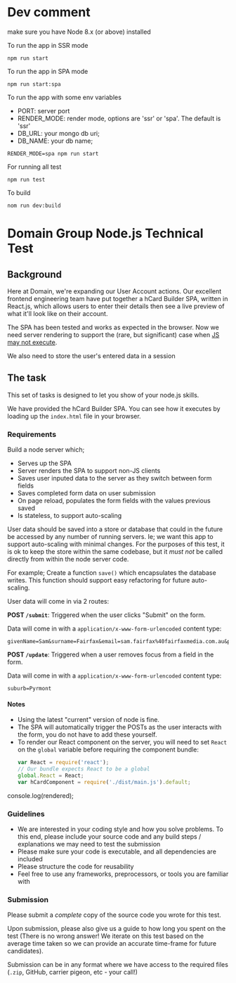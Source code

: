 # Dev comment

make sure you have Node 8.x (or above) installed

To run the app in SSR mode
```
npm run start
```

To run the app in SPA mode
```
npm run start:spa
```

To run the app with some env variables
- PORT: server port
- RENDER_MODE: render mode, options are 'ssr' or 'spa'. The default is 'ssr'
- DB_URL: your mongo db uri;
- DB_NAME: your db name;

```
RENDER_MODE=spa npm run start
```

For running all test
```
npm run test
```

To build
```
nom run dev:build
```

# Domain Group Node.js Technical Test

## Background

Here at Domain, we're expanding our User Account actions.
Our excellent frontend engineering team have put together a hCard Builder SPA,
written in React.js,
which allows users to enter their details
then see a live preview of what it'll look like on their account.

The SPA has been tested and works as expected in the browser.
Now we need server rendering to support the
(rare, but significant)
case when
[JS may not execute](http://kryogenix.org/code/browser/everyonehasjs.html).

We also need to store the user's entered data in a session

## The task

This set of tasks is designed to let you show of your node.js skills.

We have provided the hCard Builder SPA.
You can see how it executes by loading up the `index.html` file in your browser.

### Requirements

Build a node server which;

* Serves up the SPA
* Server renders the SPA to support non-JS clients
* Saves user inputed data to the server as they switch between form fields
* Saves completed form data on user submission
* On page reload, populates the form fields with the values previous saved
* Is stateless, to support auto-scaling

User data should be saved into a store or database
that could in the future be accessed by any number of running servers.
Ie; we want this app to support auto-scaling with minimal changes.
For the purposes of this test,
it is ok to keep the store within the same codebase,
but it _must not_ be called directly from within the node server code.

For example;
Create a function `save()` which encapsulates the database writes.
This function should support easy refactoring for future auto-scaling.

User data will come in via 2 routes:

**POST `/submit`**:
Triggered when the user clicks "Submit" on the form.

Data will come in with a `application/x-www-form-urlencoded` content type:

```
givenName=Sam&surname=Fairfax&email=sam.fairfax%40fairfaxmedia.com.au&phone=0292822833&houseNumber=100&street=Harris+Street&suburb=Pyrmont&state=NSW&postcode=2009&country=Australia
```

**POST `/update`**:
Triggered when a user removes focus from a field in the form.

Data will come in with a `application/x-www-form-urlencoded` content type:

```
suburb=Pyrmont
```

#### Notes

* Using the latest "current" version of node is fine.
* The SPA will automatically trigger the POSTs as the user interacts with the
  form,
  you do not have to add these yourself.
* To render our React component on the server, you will need to set `React` on
  the `global` variable before requiring the component bundle:
  ```javascript
  var React = require('react');
  // Our bundle expects React to be a global
  global.React = React;
  var hCardComponent = require('./dist/main.js').default;
  ```

console.log(rendered);

### Guidelines

* We are interested in your coding style and how you solve problems.
  To this end,
  please include your source code and any build steps / explanations we may
  need to test the submission
* Please make sure your code is executable,
  and all dependencies are included
* Please structure the code for reusability
* Feel free to use any frameworks, preprocessors, or tools you are familiar with

### Submission

Please submit a *complete* copy of the source code you wrote for this test.

Upon submission, please also give us a guide to how long you spent on the test
(There is no wrong answer! We iterate on this test based on the average time
taken so we can provide an accurate time-frame for future candidates).

Submission can be in any format where we have access to the required files
(`.zip`, GitHub, carrier pigeon, etc - your call!)

